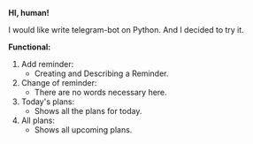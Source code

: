 **HI, human!**

I would like write telegram-bot on Python.
And I decided to try it. 

**Functional:**
1. Add reminder:
   - Creating and Describing a Reminder.
2. Change of reminder:
   - There are no words necessary here.
3. Today's plans:
   - Shows all the plans for today.
4. All plans:
   - Shows all upcoming plans.



